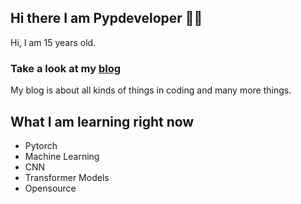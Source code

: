 ## Hi there I am Pypdeveloper 👋🏼
Hi, I am 15 years old.


### Take a look at my [blog]
My blog is about all kinds of things in coding and many more things.

## What I am learning right now
- Pytorch
- Machine Learning
- CNN
- Transformer Models
- Opensource



[blog]: https://dev.to/pypdeveloper
<!--
**pypdeveloper/pypdeveloper** is a ✨ _special_ ✨ repository because its `README.md` (this file) appears on your GitHub profile.

Here are some ideas to get you started:

- 🔭 I’m currently working on ...
- 🌱 I’m currently learning ...
- 👯 I’m looking to collaborate on ...
- 🤔 I’m looking for help with ...
- 💬 Ask me about ...
- 📫 How to reach me: ...
- 😄 Pronouns: ...
- ⚡ Fun fact: ...
-->
